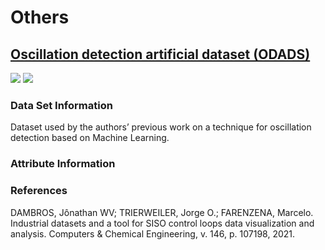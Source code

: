 # Others 
## [Oscillation detection artificial dataset (ODADS)](https://www.ufrgs.br/gimscop/repository/sisoviewer/datasets/)
![](<https://img.shields.io/badge/sector-others-ff69b4.svg>)
![](<https://img.shields.io/badge/timestamp-yes-green.svg>)
### Data Set Information  
Dataset used by the authors’ previous work on a technique for oscillation detection based on Machine Learning.
### Attribute Information
### References
DAMBROS, Jônathan WV; TRIERWEILER, Jorge O.; FARENZENA, Marcelo. Industrial datasets and a tool for SISO control loops data visualization and analysis. Computers & Chemical Engineering, v. 146, p. 107198, 2021.